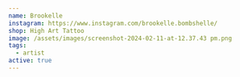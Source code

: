```yaml
---
name: Brookelle
instagram: https://www.instagram.com/brookelle.bombshelle/
shop: High Art Tattoo
image: /assets/images/screenshot-2024-02-11-at-12.37.43 pm.png
tags:
  - artist
active: true
---
```

